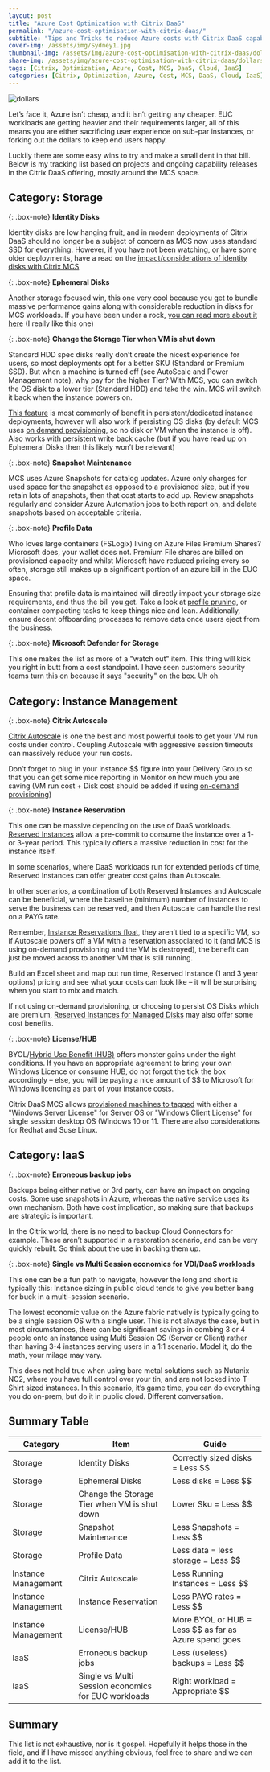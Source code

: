 ```yaml
---
layout: post
title: "Azure Cost Optimization with Citrix DaaS"
permalink: "/azure-cost-optimisation-with-citrix-daas/"
subtitle: "Tips and Tricks to reduce Azure costs with Citrix DaaS capability"
cover-img: /assets/img/Sydney1.jpg
thumbnail-img: /assets/img/azure-cost-optimisation-with-citrix-daas/dollars.jpg
share-img: /assets/img/azure-cost-optimisation-with-citrix-daas/dollars.jpg
tags: [Citrix, Optimization, Azure, Cost, MCS, DaaS, Cloud, IaaS]
categories: [Citrix, Optimization, Azure, Cost, MCS, DaaS, Cloud, IaaS]
---
```


![dollars]({{site.baseurl}}/assets/img/azure-cost-optimisation-with-citrix-daas/dollars.jpg)

Let’s face it, Azure isn’t cheap, and it isn’t getting any cheaper. EUC workloads are getting heavier and their requirements larger, all of this means you are either sacrificing user experience on sub-par instances, or forking out the dollars to keep end users happy.

Luckily there are some easy wins to try and make a small dent in that bill. Below is my tracking list based on projects and ongoing capability releases in the Citrix DaaS offering, mostly around the MCS space.

## Category: Storage

{: .box-note}
**Identity Disks**

Identity disks are low hanging fruit, and in modern deployments of Citrix DaaS should no longer be a subject of concern as MCS now uses standard SSD for everything. However, if you have not been watching, or have some older deployments, have a read on the [impact/considerations of identity disks with Citrix MCS](https://jkindon.com/enhancing-citrix-mcs-and-microsoft-azure-part-1-identity-disk-cost-optimization/)

{: .box-note}
**Ephemeral Disks**

Another storage focused win, this one very cool because you get to bundle massive performance gains along with considerable reduction in disks for MCS workloads. If you have been under a rock, [you can read more about it here](https://jkindon.com/citrix-mcs-and-azure-ephemeral-disks/) (I really like this one)

{: .box-note}
**Change the Storage Tier when VM is shut down**

Standard HDD spec disks really don’t create the nicest experience for users, so most deployments opt for a better SKU (Standard or Premium SSD). But when a machine is turned off (see AutoScale and Power Management note), why pay for the higher Tier? With MCS, you can switch the OS disk to a lower tier (Standard HDD) and take the win. MCS will switch it back when the instance powers on.

[This feature](https://docs.citrix.com/en-us/citrix-daas/install-configure/machine-catalogs-manage/manage-machine-catalog-azure.html#change-the-storage-type-to-a-lower-tier-when-a-vm-is-shut-down) is most commonly of benefit in persistent/dedicated instance deployments, however will also work if persisting OS disks (by default MCS uses [on demand provisioning](https://docs.citrix.com/en-us/citrix-daas/install-configure/machine-catalogs-create/create-machine-catalog-citrix-azure.html#azure-on-demand-provisioning), so no disk or VM when the instance is off). Also works with persistent write back cache (but if you have read up on Ephemeral Disks then this likely won’t be relevant)

{: .box-note}
**Snapshot Maintenance**

MCS uses Azure Snapshots for catalog updates. Azure only charges for used space for the snapshot as opposed to a provisioned size, but if you retain lots of snapshots, then that cost starts to add up. Review snapshots regularly and consider Azure Automation jobs to both report on, and delete snapshots based on acceptable criteria.

{: .box-note}
**Profile Data**

Who loves large containers (FSLogix) living on Azure Files Premium Shares? Microsoft does, your wallet does not. Premium File shares are billed on provisioned capacity and whilst Microsoft have reduced pricing every so often, storage still makes up a significant portion of an azure bill in the EUC space.

Ensuring that profile data is maintained will directly impact your storage size requirements, and thus the bill you get. Take a look at [profile pruning](https://stealthpuppy.com/fslogix-containers-capacity/), or container compacting tasks to keep things nice and lean. Additionally, ensure decent offboarding processes to remove data once users eject from the business.

{: .box-note}
**Microsoft Defender for Storage**

This one makes the list as more of a "watch out" item. This thing will kick you right in butt from a cost standpoint. I have seen customers security teams turn this on because it says "security" on the box. Uh oh.

## Category: Instance Management

{: .box-note}
**Citrix Autoscale**

[Citrix Autoscale](https://docs.citrix.com/en-us/citrix-daas/manage-deployment/autoscale.html) is one the best and most powerful tools to get your VM run costs under control. Coupling Autoscale with aggressive session timeouts can massively reduce your run costs.

Don’t forget to plug in your instance $$ figure into your Delivery Group so that you can get some nice reporting in Monitor on how much you are saving (VM run cost + Disk cost should be added if using [on-demand provisioning](https://docs.citrix.com/en-us/citrix-daas/install-configure/machine-catalogs-create/create-machine-catalog-citrix-azure.html#azure-on-demand-provisioning))

{: .box-note}
**Instance Reservation**

This one can be massive depending on the use of DaaS workloads. [Reserved Instances](https://azure.microsoft.com/en-us/pricing/reserved-vm-instances/) allow a pre-commit to consume the instance over a 1- or 3-year period. This typically offers a massive reduction in cost for the instance itself.

In some scenarios, where DaaS workloads run for extended periods of time, Reserved Instances can offer greater cost gains than Autoscale.

In other scenarios, a combination of both Reserved Instances and Autoscale can be beneficial, where the baseline (minimum) number of instances to serve the business can be reserved, and then Autoscale can handle the rest on a PAYG rate.

Remember, [Instance Reservations float](https://learn.microsoft.com/en-us/azure/cost-management-billing/manage/understand-vm-reservation-charges?toc=%2Fazure%2Fcost-management-billing%2Freservations%2Ftoc.json#how-reservation-discount-is-applied), they aren’t tied to a specific VM, so if Autoscale powers off a VM with a reservation associated to it (and MCS is using on-demand provisioning and the VM is destroyed), the benefit can just be moved across to another VM that is still running.

Build an Excel sheet and map out run time, Reserved Instance (1 and 3 year options) pricing and see what your costs can look like – it will be surprising when you start to mix and match.

If not using on-demand provisioning, or choosing to persist OS Disks which are premium, [Reserved Instances for Managed Disks](https://learn.microsoft.com/en-us/azure/virtual-machines/disks-reserved-capacity) may also offer some cost benefits.

{: .box-note}
**License/HUB**

BYOL/[Hybrid Use Benefit (HUB)](https://azure.microsoft.com/en-us/pricing/hybrid-benefit/) offers monster gains under the right conditions. If you have an appropriate agreement to bring your own Windows Licence or consume HUB, do not forgot the tick the box accordingly – else, you will be paying a nice amount of $$ to Microsoft for Windows licencing as part of your instance costs.

Citrix DaaS MCS allows [provisioned machines to tagged](https://docs.citrix.com/en-us/citrix-daas/install-configure/machine-catalogs-create/create-machine-catalog-citrix-azure.html) with either a "Windows Server License" for Server OS or "Windows Client License" for single session desktop OS (Windows 10 or 11. There are also considerations for Redhat and Suse Linux.

## Category: IaaS

{: .box-note}
**Erroneous backup jobs**

Backups being either native or 3rd party, can have an impact on ongoing costs. Some use snapshots in Azure, whereas the native service uses its own mechanism. Both have cost implication, so making sure that backups are strategic is important.

In the Citrix world, there is no need to backup Cloud Connectors for example. These aren’t supported in a restoration scenario, and can be very quickly rebuilt. So think about the use in backing them up.

{: .box-note}
**Single vs Multi Session economics for VDI/DaaS workloads**

This one can be a fun path to navigate, however the long and short is typically this: Instance sizing in public cloud tends to give you better bang for buck in a multi-session scenario.

The lowest economic value on the Azure fabric natively is typically going to be a single session OS with a single user. This is not always the case, but in most circumstances, there can be significant savings in combing 3 or 4 people onto an instance using Multi Session OS (Server or Client) rather than having 3-4 instances serving users in a 1:1 scenario. Model it, do the math, your milage may vary.

This does not hold true when using bare metal solutions such as Nutanix NC2, where you have full control over your tin, and are not locked into T-Shirt sized instances. In this scenario, it’s game time, you can do everything you do on-prem, but do it in public cloud. Different conversation.

## Summary Table

| Category | Item | Guide |
| --- | --- | --- |
| Storage | Identity Disks | Correctly sized disks = Less $$ |
| Storage | Ephemeral Disks | Less disks = Less $$ |
| Storage | Change the Storage Tier when VM is shut down | Lower Sku = Less $$ |
| Storage | Snapshot Maintenance | Less Snapshots = Less $$ |
| Storage | Profile Data | Less data = less storage = Less $$ |
| Instance Management | Citrix Autoscale | Less Running Instances = Less $$ |
| Instance Management | Instance Reservation | Less PAYG rates = Less $$ |
| Instance Management | License/HUB | More BYOL or HUB = Less $$ as far as Azure spend goes |
| IaaS | Erroneous backup jobs | Less (useless) backups = Less $$ |
| IaaS | Single vs Multi Session economics for EUC workloads | Right workload = Appropriate $$ |

## Summary

This list is not exhaustive, nor is it gospel. Hopefully it helps those in the field, and if I have missed anything obvious, feel free to share and we can add it to the list.